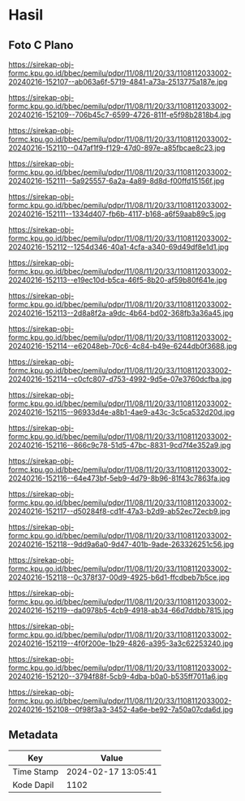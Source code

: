 # Hasil

## Foto C Plano

https://sirekap-obj-formc.kpu.go.id/bbec/pemilu/pdpr/11/08/11/20/33/1108112033002-20240216-152107--ab063a6f-5719-4841-a73a-2513775a187e.jpg

https://sirekap-obj-formc.kpu.go.id/bbec/pemilu/pdpr/11/08/11/20/33/1108112033002-20240216-152109--706b45c7-6599-4726-811f-e5f98b2818b4.jpg

https://sirekap-obj-formc.kpu.go.id/bbec/pemilu/pdpr/11/08/11/20/33/1108112033002-20240216-152110--047af1f9-f129-47d0-897e-a85fbcae8c23.jpg

https://sirekap-obj-formc.kpu.go.id/bbec/pemilu/pdpr/11/08/11/20/33/1108112033002-20240216-152111--5a925557-6a2a-4a89-8d8d-f00ffd15156f.jpg

https://sirekap-obj-formc.kpu.go.id/bbec/pemilu/pdpr/11/08/11/20/33/1108112033002-20240216-152111--1334d407-fb6b-4117-b168-a6f59aab89c5.jpg

https://sirekap-obj-formc.kpu.go.id/bbec/pemilu/pdpr/11/08/11/20/33/1108112033002-20240216-152112--1254d346-40a1-4cfa-a340-69d49df8e1d1.jpg

https://sirekap-obj-formc.kpu.go.id/bbec/pemilu/pdpr/11/08/11/20/33/1108112033002-20240216-152113--e19ec10d-b5ca-46f5-8b20-af59b80f641e.jpg

https://sirekap-obj-formc.kpu.go.id/bbec/pemilu/pdpr/11/08/11/20/33/1108112033002-20240216-152113--2d8a8f2a-a9dc-4b64-bd02-368fb3a36a45.jpg

https://sirekap-obj-formc.kpu.go.id/bbec/pemilu/pdpr/11/08/11/20/33/1108112033002-20240216-152114--e62048eb-70c6-4c84-b49e-6244db0f3688.jpg

https://sirekap-obj-formc.kpu.go.id/bbec/pemilu/pdpr/11/08/11/20/33/1108112033002-20240216-152114--c0cfc807-d753-4992-9d5e-07e3760dcfba.jpg

https://sirekap-obj-formc.kpu.go.id/bbec/pemilu/pdpr/11/08/11/20/33/1108112033002-20240216-152115--96933d4e-a8b1-4ae9-a43c-3c5ca532d20d.jpg

https://sirekap-obj-formc.kpu.go.id/bbec/pemilu/pdpr/11/08/11/20/33/1108112033002-20240216-152116--866c9c78-51d5-47bc-8831-9cd7f4e352a9.jpg

https://sirekap-obj-formc.kpu.go.id/bbec/pemilu/pdpr/11/08/11/20/33/1108112033002-20240216-152116--64e473bf-5eb9-4d79-8b96-81f43c7863fa.jpg

https://sirekap-obj-formc.kpu.go.id/bbec/pemilu/pdpr/11/08/11/20/33/1108112033002-20240216-152117--d50284f8-cd1f-47a3-b2d9-ab52ec72ecb9.jpg

https://sirekap-obj-formc.kpu.go.id/bbec/pemilu/pdpr/11/08/11/20/33/1108112033002-20240216-152118--9dd9a6a0-9d47-401b-9ade-263326251c56.jpg

https://sirekap-obj-formc.kpu.go.id/bbec/pemilu/pdpr/11/08/11/20/33/1108112033002-20240216-152118--0c378f37-00d9-4925-b6d1-ffcdbeb7b5ce.jpg

https://sirekap-obj-formc.kpu.go.id/bbec/pemilu/pdpr/11/08/11/20/33/1108112033002-20240216-152119--da0978b5-4cb9-4918-ab34-66d7ddbb7815.jpg

https://sirekap-obj-formc.kpu.go.id/bbec/pemilu/pdpr/11/08/11/20/33/1108112033002-20240216-152119--4f0f200e-1b29-4826-a395-3a3c62253240.jpg

https://sirekap-obj-formc.kpu.go.id/bbec/pemilu/pdpr/11/08/11/20/33/1108112033002-20240216-152120--3794f88f-5cb9-4dba-b0a0-b535ff7011a6.jpg

https://sirekap-obj-formc.kpu.go.id/bbec/pemilu/pdpr/11/08/11/20/33/1108112033002-20240216-152108--0f98f3a3-3452-4a6e-be92-7a50a07cda6d.jpg


## Metadata

| Key        | Value               |
| ---------- | ------------------- |
| Time Stamp | 2024-02-17 13:05:41 |
| Kode Dapil | 1102                |



